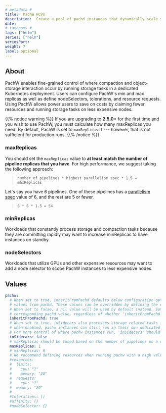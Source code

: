 ```yaml
---
# metadata # 
title:  PachW HCVs
description:  Create a pool of pachd instances that dynamically scale storage task handling. 
date: 
# taxonomy #
tags: ["helm"]
series: ["helm"]
seriesPart:
weight: 7
label: optional
--- 
```

## About

PachW enables fine-grained control of where compaction and object-storage interaction occur by running storage tasks in a dedicated Kubernetes deployment. Users can configure PachW's min and max replicas as well as define nodeSelectors, tolerations, and resource requests. Using PachW allows power users to save on costs by claiming fewer resources and running storage tasks on less expensive nodes.



{{% notice warning %}}
If you are upgrading to **2.5.0+** for the first time and you wish to use PachW, you must calculate how many maxReplicas you need. By default, PachW is set to `maxReplicas:1`  --- however, that is not sufficient for production runs.
{{% /notice %}}


### maxReplicas
You should set the `maxReplicas` value to **at least match the number of pipeline replicas that you have**. For high performance, we suggest taking the following approach:

> `number of pipelines * highest parallelism spec * 1.5 = maxReplicas`

Let's say you have 6 pipelines. One of these pipelines has a [parallelism spec](/{{%release%}}/build-dags/pipeline-spec/parallelism) value of 6, and the rest are 5 or fewer. 

> `6 * 6 * 1.5 = 54`

### minReplicas

Workloads that constantly process storage and compaction tasks because they are committing rapidly may want to increase minReplicas to have instances on standby.

### nodeSelectors

Workloads that utilize GPUs and other expensive resources may want to add a node selector to scope PachW instances to less expensive nodes.

## Values 

```yaml
pachw:
  # When set to true, inheritFromPachd defaults below configuration options like 'resources' and 'tolerations' to
  # values from pachd. These values can be overridden by defining the corresponding pachw values below.
  # When set to false, a nil value will be used by default instead. Some configuration variables will always use their
  # corresponding pachd value, regardless of whether 'inheritFromPachd' is true, such as 'serviceAccountName'
  inheritFromPachd: true
  # When set to true, inSidecars also processes storage related tasks in pipeline storage sidecars like version 2.4 or less.
  # when enabled, pachw instances can still run in their own dedicated kubernetes deployment if maxReplicas is greater than 0.
  # For more control of where pachw instances run, 'inSidecars' should be disabled.
  inSidecars: false
  # maxReplicas should be tuned based on the number of pipelines on a user-per-user basis.
  maxReplicas: 1
  # minReplicas: 0
  # We recommend defining resources when running pachw with a high value of maxReplicas.
  #resources:
  #  limits:
  #    cpu: "1"
  #    memory: "2G"
  #  requests:
  #    cpu: "1"
  #  memory: "2G"
  #
  #tolerations: []
  #affinity: {}
  #nodeSelector: {}
```
